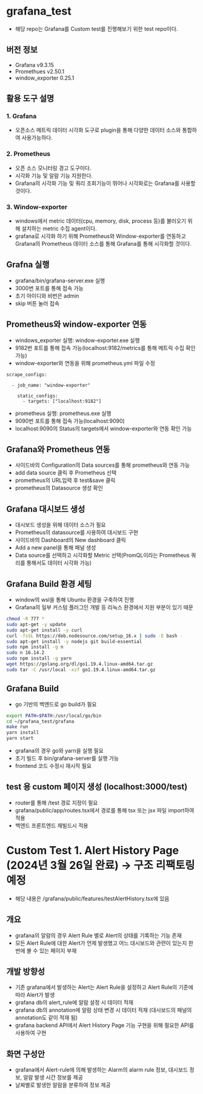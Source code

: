 # grafana_test

- 해당 repo는 Grafana를 Custom test를 진행해보기 위한 test repo이다.

## 버전 정보

- Grafana v9.3.15
- Promethues v2.50.1
- window_exporter 0.25.1

## 활용 도구 설명

### 1. Grafana

- 오픈소스 메트릭 데이터 시각화 도구로 plugin을 통해 다양한 데이터 소스와 통합하여 사용가능하다.

### 2. Prometheus

- 오픈 소스 모니터링 경고 도구이다.
- 시각화 기능 및 알람 기능 지원한다.
- Grafana의 시각화 기능 및 쿼리 조회기능이 뛰어나 시각화로는 Grafana를 사용할 것이다.

### 3. Window-exporter

- windows에서 metric 데이터(cpu, memory, disk, process 등)를 불러오기 위해 설치하는 metric 수집 agent이다.
- grafana로 시각화 하기 위해 Prometheus와 Window-exporter를 연동하고 Grafana의 Prometheus 데이터 소스를 통해 Grafana를 통해 시각화할 것이다.

## Grafna 실행

- grafana/bin/grafana-server.exe 실행
- 3000번 포트를 통해 접속 가능
- 초기 아이디와 비번은 admin
- skip 버튼 눌러 접속

## Prometheus와 window-exporter 연동

- windows_exporter 실행: window-exporter.exe 실행
- 9182번 포트를 통해 접속 가능(localhost:9182/metrics를 통해 메트릭 수집 확인 가능)
- window-exporter와 연동을 위해 prometheus.yml 파일 수정

```
scrape_configs:

  - job_name: "window-exporter"

    static_configs:
      - targets: ["localhost:9182"]

```

- prometheus 실행: prometheus.exe 실행
- 9090번 포트를 통해 접속 가능(localhost:9090)
- localhost:9090의 Status의 targets에서 window-exporter와 연동 확인 가능

## Grafana와 Prometheus 연동

- 사이드바의 Configuration의 Data sources를 통해 prometheus와 연동 가능
- add data source 클릭 후 Prometheus 선택
- prometheus의 URL입력 후 test&save 클릭
- prometheus의 Datasource 생성 확인

## Grafana 대시보드 생성

- 대시보드 생성을 위해 데이터 소스가 필요
- Prometheus의 datasource를 사용하여 대시보드 구현
- 사이드바의 Dashboard의 New dashboard 클릭
- Add a new panel을 통해 패널 생성
- Data source를 선택하고 시각화할 Metric 선택(PromQL이라는 Prometheus 쿼리를 통해서도 데이터 시각화 가능)

## Grafana Build 환경 세팅

- window의 wsl을 통해 Ubuntu 환경을 구축하여 진행
- Grafana의 일부 커스텀 플러그인 개발 등 리눅스 환경에서 지원 부분이 있기 때문

```bash
chmod -R 777 *
sudo apt-get -y update
sudo apt-get install -y curl
curl -fsSL https://deb.nodesource.com/setup_16.x | sudo -E bash -
sudo apt-get install -y nodejs git build-essential
sudo npm install -g n
sudo n 16.14.2
sudo npm install -g yarn
wget https://golang.org/dl/go1.19.4.linux-amd64.tar.gz
sudo tar -C /usr/local -xzf go1.19.4.linux-amd64.tar.gz
```

## Grafana Build

- go 기반의 백엔드로 go build가 필요

```bash
export PATH=$PATH:/usr/local/go/bin
cd ~/grafana_test/grafana
make run
yarn install
yarn start
```

- grafana의 경우 go와 yarn을 실행 필요
- 초기 빌드 후 bin/grafana-server를 실행 가능
- frontend 코드 수정시 재시작 필요

## test 용 custom 페이지 생성 (localhost:3000/test)

- router를 통해 /test 경로 지정이 필요
- grafana/public/app/routes.tsx에서 경로를 통해 tsx 또는 jsx 파일 import하여 적용
- 백엔드 프론트엔드 재빌드시 적용

# Custom Test 1. Alert History Page (2024년 3월 26일 완료) -> 구조 리팩토링 예정

- 해당 내용은 /grafana/public/features/testAlertHistory.tsx에 있음

## 개요

- grafana의 알람의 경우 Alert Rule 별로 Alert의 상태를 기록하는 기능 존재
- 모든 Alert Rule에 대한 Alert가 언제 발생했고 어느 대시보드와 관련이 있는지 한번에 볼 수 있는 페이지 부재

## 개발 방향성

- 기존 grafana에서 발생하는 Alert는 Alert Rule을 설정하고 Alert Rule의 기준에 따라 Alert가 발생
- grafana db의 alert_rule에 알람 설정 시 데이터 적재
- grafana db의 annotation에 알람 상태 변경 시 데이터 적재 (대시보드의 패널의 annotation도 같이 적재 됨)
- grafana backend API에서 Alert History Page 기능 구현을 위해 필요한 API를 사용하여 구현

## 화면 구성안

- grafana에서 Alert-rule에 의해 발생하는 Alarm의 alarm rule 정보, 대시보드 정보, 알람 발생 시간 정보를 제공
- 날짜별로 발생한 알람을 분류하여 정보 제공
